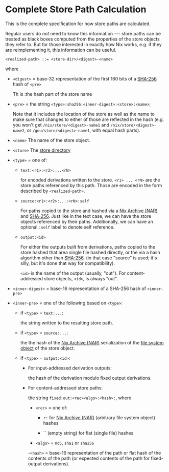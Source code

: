 # Complete Store Path Calculation

This is the complete specification for how store paths are calculated.

Regular users do *not* need to know this information --- store paths can be treated as black boxes computed from the properties of the store objects they refer to.
But for those interested in exactly how Nix works, e.g. if they are reimplementing it, this information can be useful.

```bnf
<realized-path> ::= <store-dir>/<digest>-<name>
```
where

- `<digest>` = base-32 representation of the first 160 bits of a [SHA-256] hash of `<pre>`

  Th is :the hash part of the store name

- `<pre>` = the string `<type>:sha256:<inner-digest>:<store>:<name>`;

  Note that it includes the location of the store as well as the name to make sure that changes to either of those are reflected in the hash
  (e.g. you won't get `/nix/store/<digest>-name1` and `/nix/store/<digest>-name2`, or `/gnu/store/<digest>-name1`, with equal hash parts).

- `<name>` The name of the store object.

- `<store>` The [store directory](../store-path.md#store-directory)

- `<type>` = one of:

  - ```bnf
    text:<r1>:<r2>:...<rN>
    ```

    for encoded derivations written to the store.
    `<r1> ... <rN>` are the store paths referenced by this path.
    Those are encoded in the form described by `<realized-path>`.

  - ```bnf
    source:<r1>:<r2>:...:<rN>:self
    ```

    For paths copied to the store and hashed via a [Nix Archive (NAR)] and [SHA-256][sha-256].
    Just like in the text case, we can have the store objects referenced by their paths.
    Additionally, we can have an optional `:self` label to denote self reference.

  - ```bnf
    output:<id>
    ```

    For either the outputs built from derivations,
    paths copied to the store hashed that area single file hashed directly, or the via a hash algorithm other than [SHA-256][sha-256].
    (in that case "source" is used; it's silly, but it's done that way for compatibility).

    `<id>` is the name of the output (usually, "out").
    For content-addressed store objects, `<id>`, is always "out".

- `<inner-digest>` = base-16 representation of a SHA-256 hash of `<inner-pre>`

- `<inner-pre>` = one of the following based on `<type>`:

  - if `<type>` = `text:...`:

    the string written to the resulting store path.

  - if `<type>` = `source:...`:

    the the hash of the [Nix Archive (NAR)] serialization of the [file system object](../file-system-object.md) of the store object.

  - if `<type>` = `output:<id>`:

    - For input-addressed derivation outputs:

      the hash of the derivation modulo fixed output derivations.

    - For content-addressed store paths:

      the string `fixed:out:<rec><algo>:<hash>:`, where

      - `<rec>` = one of:

        - `r:` for [Nix Archive (NAR)] (arbitrary file system object) hashes

        - `` (empty string) for flat (single file) hashes

      - `<algo>` = `md5`, `sha1` or `sha256`

      -`<hash>` = base-16 representation of the path or flat hash of the contents of the path (or expected contents of the path for fixed-output derivations).

[Nix Archive (NAR)]: @docroot@/glossary.md#gloss-NAR
[sha-256]: https://en.m.wikipedia.org/wiki/SHA-256
